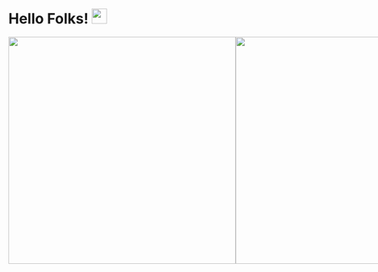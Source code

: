 # Hello Folks! <img src="https://raw.githubusercontent.com/MartinHeinz/MartinHeinz/master/wave.gif" width="30px" >

<div>
 <p style="display: flex;">
  <img width="450px" src="https://github-readme-stats.vercel.app/api?username=VHGC1&theme=gotham&count_private=true" />
  <img width="450px" src="https://github-readme-stats.vercel.app/api/top-langs/?username=VHGC1&theme=gotham&layout=compact" />
 </p>
</div>
